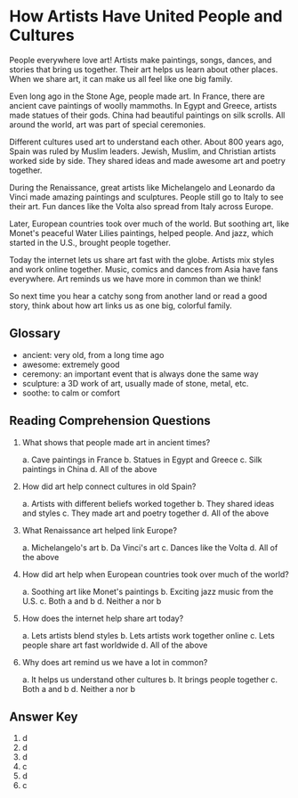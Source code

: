 # How Artists Have United People and Cultures

People everywhere love art! Artists make paintings, songs, dances, and stories that bring us together. Their art helps us learn about other places. When we share art, it can make us all feel like one big family.

Even long ago in the Stone Age, people made art. In France, there are ancient cave paintings of woolly mammoths. In Egypt and Greece, artists made statues of their gods. China had beautiful paintings on silk scrolls. All around the world, art was part of special ceremonies.

Different cultures used art to understand each other. About 800 years ago, Spain was ruled by Muslim leaders. Jewish, Muslim, and Christian artists worked side by side. They shared ideas and made awesome art and poetry together.

During the Renaissance, great artists like Michelangelo and Leonardo da Vinci made amazing paintings and sculptures. People still go to Italy to see their art. Fun dances like the Volta also spread from Italy across Europe.

Later, European countries took over much of the world. But soothing art, like Monet's peaceful Water Lilies paintings, helped people. And jazz, which started in the U.S., brought people together.

Today the internet lets us share art fast with the globe. Artists mix styles and work online together. Music, comics and dances from Asia have fans everywhere. Art reminds us we have more in common than we think!

So next time you hear a catchy song from another land or read a good story, think about how art links us as one big, colorful family.

## Glossary

- ancient: very old, from a long time ago
- awesome: extremely good
- ceremony: an important event that is always done the same way
- sculpture: a 3D work of art, usually made of stone, metal, etc.
- soothe: to calm or comfort

## Reading Comprehension Questions

1. What shows that people made art in ancient times?

   a. Cave paintings in France
   b. Statues in Egypt and Greece
   c. Silk paintings in China
   d. All of the above

2. How did art help connect cultures in old Spain?

   a. Artists with different beliefs worked together
   b. They shared ideas and styles
   c. They made art and poetry together
   d. All of the above

3. What Renaissance art helped link Europe?

   a. Michelangelo's art
   b. Da Vinci's art
   c. Dances like the Volta
   d. All of the above

4. How did art help when European countries took over much of the world?

   a. Soothing art like Monet's paintings
   b. Exciting jazz music from the U.S.
   c. Both a and b
   d. Neither a nor b

5. How does the internet help share art today?

   a. Lets artists blend styles
   b. Lets artists work together online
   c. Lets people share art fast worldwide
   d. All of the above

6. Why does art remind us we have a lot in common?

   a. It helps us understand other cultures
   b. It brings people together
   c. Both a and b
   d. Neither a nor b

## Answer Key

1. d
2. d
3. d
4. c
5. d
6. c
